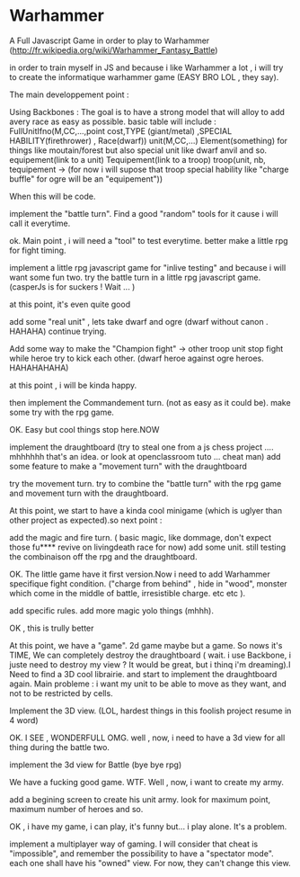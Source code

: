 Warhammer
=========

A Full Javascript Game in order to play to Warhammer (http://fr.wikipedia.org/wiki/Warhammer_Fantasy_Battle)

in order to train myself in JS and because i like Warhammer a lot , i will try to create the informatique warhammer game (EASY BRO LOL , they say). 


The main developpement point : 

Using Backbones : The goal is to have a strong model that will alloy to add avery race as easy as possible.
basic table will include :
FullUnitIfno(M,CC,...,point cost,TYPE (giant/metal) ,SPECIAL HABILITY(firethrower) , Race(dwarf))
unit(M,CC,...)
Element(something) for things like moutain/forest but also special unit like dwarf anvil and so.
equipement(link to a unit)
Tequipement(link to a troop)
troop(unit, nb, tequipement -> (for now i will supose that troop special hability like "charge buffle" for ogre will be an "equipement"))

When this will be code. 

implement the "battle turn". Find a good "random" tools for it cause i will call it everytime.

ok. Main point , i will need a "tool" to test everytime. better make a little rpg for fight timing.

implement a little rpg javascript game for "inlive testing" and because i will want some fun two.
try the battle turn in a little rpg javascript game. (casperJs is for suckers ! Wait ... )

at this point, it's even quite good

add some "real unit" , lets take dwarf and ogre  (dwarf without canon . HAHAHA)
continue trying.

Add some way to make the "Champion fight" -> other troop unit stop fight while heroe try to kick each other. (dwarf heroe against ogre heroes. HAHAHAHAHA)

at this point , i will be kinda happy.


then implement the Commandement turn. (not as easy as it could be).
make some try with the rpg game.

OK. Easy but cool things stop here.NOW

implement the draughtboard (try to steal one from a js chess project .... mhhhhhh that's an idea. or look at openclassroom tuto ... cheat man)
add some feature to make a "movement turn" with the draughtboard

try the movement turn.
try to combine the "battle turn" with the rpg game and movement turn with the draughtboard.

At this point, we start to have a kinda cool minigame (which is uglyer than other project as expected).so next point : 

add the magic and fire turn. ( basic magic, like dommage, don't expect those fu**** revive on livingdeath race for now)
add some unit.
still testing the combinaison off the rpg and the draughtboard.

OK. The little game have it first version.Now i need to add Warhammer specifique fight condition.
("charge from behind" , hide in "wood", monster which come in the middle of battle, irresistible charge. etc etc ).

add specific rules.
add more magic yolo things (mhhh).

OK , this is trully better


At this point, we have a "game". 2d game maybe but a game.  So nows it's TIME, We can completely destroy the draughtboard ( wait. i use Backbone, i juste need to destroy my view ? It would be great, but i thinq i'm dreaming).I Need to find a 3D cool librairie. and start to implement the draughtboard again. Main probleme : i want my unit to be able to move as they want, and not to be restricted by cells.

Implement the 3D view. (LOL, hardest things in this foolish project resume in 4 word)

OK. I SEE , WONDERFULL OMG. well , now, i need to have a 3d view for all thing during the battle two.

implement the 3d view for Battle (bye bye rpg)

We have a fucking good game. WTF. Well , now, i want to create my army.

add a begining screen to create his unit army. look for maximum point, maximum number of heroes and so.

OK , i have my game, i can play, it's funny but... i play alone. It's a problem.

implement a multiplayer way of gaming. I will consider that cheat is "impossible", and remember the possibility to have a "spectator mode". each one shall have his "owned" view. For now, they can't change this view.
